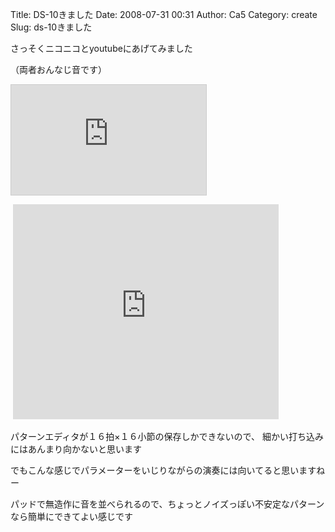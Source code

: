 Title: DS-10きました
Date: 2008-07-31 00:31
Author: Ca5
Category: create
Slug: ds-10きました

さっそくニコニコとyoutubeにあげてみました  
  
（両者おんなじ音です）

<iframe src="http://ext.nicovideo.jp/thumb/sm4125196" style="border: 1px solid rgb(204, 204, 204);" frameborder="0" height="176" scrolling="no" width="312">&lt;a
href="http://www.nicovideo.jp/watch/sm4125196"&gt;【ニコニコ動画】DS-10適当に&lt;/a&gt;</iframe>

 <object height="344" width="425"><param name="movie" value="http://www.youtube.com/v/JakGO6Edz5w&amp;hl=ja&amp;fs=1"></param><param name="allowFullScreen" value="true"></param><embed src="http://www.youtube.com/v/JakGO6Edz5w&amp;hl=ja&amp;fs=1" type="application/x-shockwave-flash" allowfullscreen="true" height="344" width="425">

</object>  
パターンエディタが１６拍×１６小節の保存しかできないので、  
細かい打ち込みにはあんまり向かないと思います

でもこんな感じでパラメーターをいじりながらの演奏には向いてると思いますねー

パッドで無造作に音を並べられるので、ちょっとノイズっぽい不安定なパターンなら簡単にできてよい感じです
